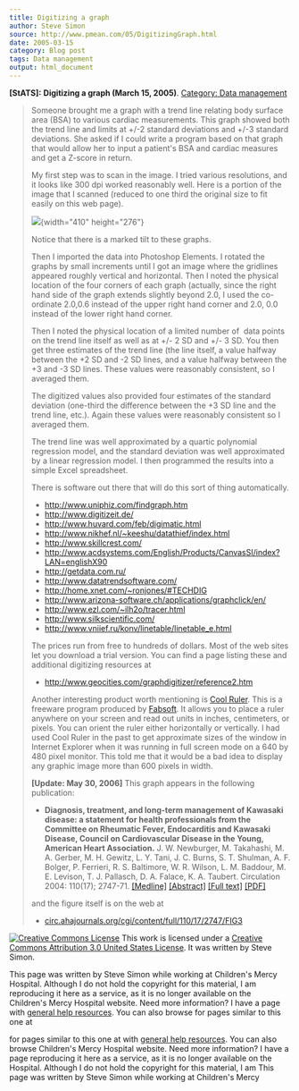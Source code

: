 ```yaml
---
title: Digitizing a graph
author: Steve Simon
source: http://www.pmean.com/05/DigitizingGraph.html
date: 2005-03-15
category: Blog post
tags: Data management
output: html_document
---
```

**[StATS]:** **Digitizing a graph (March 15,
2005)**. [Category: Data management](../category/DataManagement.html)

> Someone brought me a graph with a trend line relating body surface
> area (BSA) to various cardiac measurements. This graph showed both the
> trend line and limits at +/-2 standard deviations and +/-3 standard
> deviations. She asked if I could write a program based on that graph
> that would allow her to input a patient\'s BSA and cardiac measures
> and get a Z-score in return.
>
> My first step was to scan in the image. I tried various resolutions,
> and it looks like 300 dpi worked reasonably well. Here is a portion of
> the image that I scanned (reduced to one third the original size to
> fit easily on this web page).
>
> ![](../weblog/images/Kawasaki2.gif){width="410" height="276"}
>
> Notice that there is a marked tilt to these graphs.
>
> Then I imported the data into Photoshop Elements. I rotated the graphs
> by small increments until I got an image where the gridlines appeared
> roughly vertical and horizontal. Then I noted the physical location of
> the four corners of each graph (actually, since the right hand side of
> the graph extends slightly beyond 2.0, I used the co-ordinate 2.0,0.6
> instead of the upper right hand corner and 2.0, 0.0 instead of the
> lower right hand corner.
>
> Then I noted the physical location of a limited number of  data points
> on the trend line itself as well as at +/- 2 SD and +/- 3 SD. You then
> get three estimates of the trend line (the line itself, a value
> halfway between the +2 SD and -2 SD lines, and a value halfway between
> the +3 and -3 SD lines. These values were reasonably consistent, so I
> averaged them.
>
> The digitized values also provided four estimates of the standard
> deviation (one-third the difference between the +3 SD line and the
> trend line, etc.). Again these values were reasonably consistent so I
> averaged them.
>
> The trend line was well approximated by a quartic polynomial
> regression model, and the standard deviation was well approximated by
> a linear regression model. I then programmed the results into a simple
> Excel spreadsheet.
>
> There is software out there that will do this sort of thing
> automatically.
>
> -   <http://www.uniphiz.com/findgraph.htm>
> -   <http://www.digitizeit.de/>
> -   <http://www.huvard.com/feb/digimatic.html>
> -   <http://www.nikhef.nl/~keeshu/datathief/index.html>
> -   <http://www.skillcrest.com/>
> -   <http://www.acdsystems.com/English/Products/CanvasSI/index?LAN=englishX90>
> -   <http://getdata.com.ru/>
> -   <http://www.datatrendsoftware.com/>
> -   <http://home.xnet.com/~ronjones/#TECHDIG>
> -   <http://www.arizona-software.ch/applications/graphclick/en/>
> -   <http://www.ezl.com/~ilh2o/tracer.html>
> -   <http://www.silkscientific.com/>
> -   <http://www.vniief.ru/konv/linetable/linetable_e.html>
>
> The prices run from free to hundreds of dollars. Most of the web sites
> let you download a trial version. You can find a page listing these
> and additional digitizing resources at
>
> -   <http://www.geocities.com/graphdigitizer/reference2.htm>
>
> Another interesting product worth mentioning is [Cool
> Ruler](http://www.fabsoft.com/products/ruler/ruler.html). This is a
> freeware program produced by
> [Fabsoft](http://www.fabsoft.com/index.html). It allows you to place a
> ruler anywhere on your screen and read out units in inches,
> centimeters, or pixels. You can orient the ruler either horizontally
> or vertically. I had used Cool Ruler in the past to get approximate
> sizes of the window in Internet Explorer when it was running in full
> screen mode on a 640 by 480 pixel monitor. This told me that it would
> be a bad idea to display any graphic image more than 600 pixels in
> width.
>
> **\[Update: May 30, 2006\]** This graph appears in the following
> publication:
>
> -   **Diagnosis, treatment, and long-term management of Kawasaki
>     disease: a statement for health professionals from the Committee
>     on Rheumatic Fever, Endocarditis and Kawasaki Disease, Council on
>     Cardiovascular Disease in the Young, American Heart Association.**
>     J. W. Newburger, M. Takahashi, M. A. Gerber, M. H. Gewitz, L. Y.
>     Tani, J. C. Burns, S. T. Shulman, A. F. Bolger, P. Ferrieri, R. S.
>     Baltimore, W. R. Wilson, L. M. Baddour, M. E. Levison, T. J.
>     Pallasch, D. A. Falace, K. A. Taubert. Circulation 2004: 110(17);
>     2747-71.
>     [\[Medline\]](http://www.ncbi.nlm.nih.gov/entrez/query.fcgi?cmd=Retrieve&db=PubMed&list_uids=15505111&dopt=Abstract)
>     [\[Abstract\]](http://circ.ahajournals.org/cgi/content/abstract/110/17/2747)
>     [\[Full
>     text\]](http://circ.ahajournals.org/cgi/content/full/110/17/2747)
>     [\[PDF\]](http://circ.ahajournals.org/cgi/reprint/110/17/2747.pdf)
>
> and the figure itself is on the web at
>
> -   [circ.ahajournals.org/cgi/content/full/110/17/2747/FIG3](http://circ.ahajournals.org/cgi/content/full/110/17/2747/FIG3)

[![Creative Commons
License](http://i.creativecommons.org/l/by/3.0/us/80x15.png)](http://creativecommons.org/licenses/by/3.0/us/)
This work is licensed under a [Creative Commons Attribution 3.0 United
States License](http://creativecommons.org/licenses/by/3.0/us/). It was
written by Steve Simon.

This page was written by Steve Simon while working at Children\'s Mercy
Hospital. Although I do not hold the copyright for this material, I am
reproducing it here as a service, as it is no longer available on the
Children\'s Mercy Hospital website. Need more information? I have a page
with [general help resources](../GeneralHelp.html). You can also browse
for pages similar to this one at
<!---More--->
for pages similar to this one at
with [general help resources](../GeneralHelp.html). You can also browse
Children\'s Mercy Hospital website. Need more information? I have a page
reproducing it here as a service, as it is no longer available on the
Hospital. Although I do not hold the copyright for this material, I am
This page was written by Steve Simon while working at Children\'s Mercy

<!---Do not use
**[StATS]:** **Digitizing a graph (March 15,
This page was written by Steve Simon while working at Children\'s Mercy
Hospital. Although I do not hold the copyright for this material, I am
reproducing it here as a service, as it is no longer available on the
Children\'s Mercy Hospital website. Need more information? I have a page
with [general help resources](../GeneralHelp.html). You can also browse
for pages similar to this one at
--->

